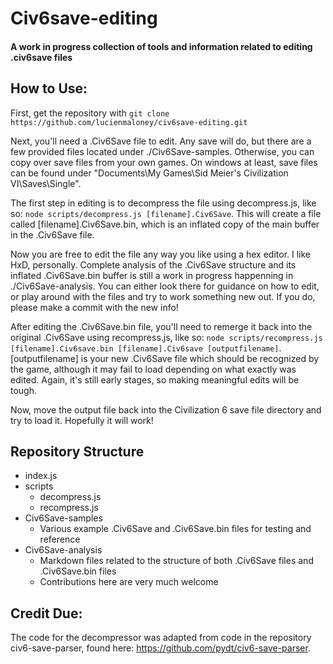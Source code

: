 # Civ6save-editing
#### A work in progress collection of tools and information related to editing .civ6save files

## How to Use:
First, get the repository with `git clone https://github.com/lucienmaloney/civ6save-editing.git`

Next, you'll need a .Civ6Save file to edit. Any save will do, but there are a few provided files located under ./Civ6Save-samples. Otherwise, you can copy over save files from your own games. On windows at least, save files can be found under "Documents\My Games\Sid Meier's Civilization VI\Saves\Single".

The first step in editing is to decompress the file using decompress.js, like so: `node scripts/decompress.js [filename].Civ6Save`. This will create a file called [filename].Civ6Save.bin, which is an inflated copy of the main buffer in the .Civ6Save file.

Now you are free to edit the file any way you like using a hex editor. I like HxD, personally. Complete analysis of the .Civ6Save structure and its inflated .Civ6Save.bin buffer is still a work in progress happenning in ./Civ6Save-analysis. You can either look there for guidance on how to edit, or play around with the files and try to work something new out. If you do, please make a commit with the new info!

After editing the .Civ6Save.bin file, you'll need to remerge it back into the original .Civ6Save using recompress.js, like so: `node scripts/recompress.js [filename].Civ6save.bin [filename].Civ6save [outputfilename]`. [outputfilename] is your new .Civ6Save file which should be recognized by the game, although it may fail to load depending on what exactly was edited. Again, it's still early stages, so making meaningful edits will be tough.

Now, move the output file back into the Civilization 6 save file directory and try to load it. Hopefully it will work!

## Repository Structure

* index.js
* scripts
    * decompress.js
    * recompress.js
* Civ6Save-samples
    * Various example .Civ6Save and .Civ6Save.bin files for testing and reference
* Civ6Save-analysis
    * Markdown files related to the structure of both .Civ6Save files and .Civ6Save.bin files
    * Contributions here are very much welcome

## Credit Due:
The code for the decompressor was adapted from code in the repository civ6-save-parser, found here: https://github.com/pydt/civ6-save-parser. 
